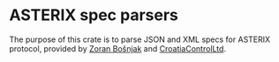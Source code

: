 # ASTERIX spec parsers

The purpose of this crate is to parse JSON and XML specs for ASTERIX protocol,
provided by [Zoran Bošnjak][zoranbosnjak-asterix] and [CroatiaControlLtd][CroatiaControlLtd-asterix].


[zoranbosnjak-asterix]: https://zoranbosnjak.github.io/asterix-specs/specs.html "Zoran Bošnjak -- ASTERIX specifications"
[CroatiaControlLtd-asterix]: https://github.com/CroatiaControlLtd/asterix "CroatiaControlLtd -- Asterix utility"